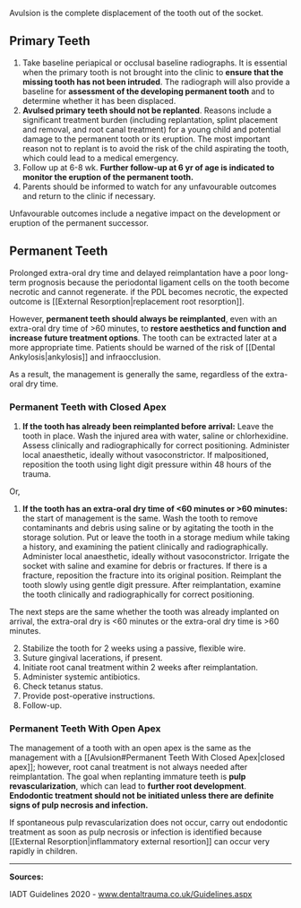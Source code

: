 Avulsion is the complete displacement of the tooth out of the socket.

## Primary Teeth
1. Take baseline periapical or occlusal baseline radiographs. It is essential when the primary tooth is not brought into the clinic to **ensure that the missing tooth has not been intruded**. The radiograph will also provide a baseline for **assessment of the developing permanent tooth** and to determine whether it has been displaced.
2. **Avulsed primary teeth should not be replanted**. Reasons include a significant treatment burden (including replantation, splint placement and removal, and root canal treatment) for a young child and potential damage to the permanent tooth or its eruption. The most important reason not to replant is to avoid the risk of the child aspirating the tooth, which could lead to a medical emergency.
3. Follow up at 6-8 wk. **Further follow-up at 6 yr of age is indicated to monitor the eruption of the permanent tooth.**
4. Parents should be informed to watch for any unfavourable outcomes and return to the clinic if necessary. 

Unfavourable outcomes include a negative impact on the development or eruption of the permanent successor.

## Permanent Teeth
Prolonged extra-oral dry time and delayed reimplantation have a poor long-term prognosis because the periodontal ligament cells on the tooth become necrotic and cannot regenerate. if the PDL becomes necrotic, the expected outcome is [[External Resorption|replacement root resorption]].

However, **permanent teeth should always be reimplanted**, even with an extra-oral dry time of >60 minutes, to **restore aesthetics and function and increase future treatment options**. The tooth can be extracted later at a more appropriate time. Patients should be warned of the risk of [[Dental Ankylosis|ankylosis]] and infraocclusion.

As a result, the management is generally the same, regardless of the extra-oral dry time. 

### Permanent Teeth with Closed Apex
1. **If the tooth has already been reimplanted before arrival:** Leave the tooth in place. Wash the injured area with water, saline or chlorhexidine. Assess clinically and radiographically for correct positioning. Administer local anaesthetic, ideally without vasoconstrictor. If malpositioned, reposition the tooth using light digit pressure within 48 hours of the trauma.

Or,

1. **If the tooth has an extra-oral dry time of <60 minutes or >60 minutes:** the start of management is the same. Wash the tooth to remove contaminants and debris using saline or by agitating the tooth in the storage solution. Put or leave the tooth in a storage medium while taking a history, and examining the patient clinically and radiographically. Administer local anaesthetic, ideally without vasoconstrictor. Irrigate the socket with saline and examine for debris or fractures. If there is a fracture, reposition the fracture into its original position. Reimplant the tooth slowly using gentle digit pressure. After reimplantation, examine the tooth clinically and radiographically for correct positioning.

The next steps are the same whether the tooth was already implanted on arrival, the extra-oral dry is <60 minutes or the extra-oral dry time is >60 minutes.

2. Stabilize the tooth for 2 weeks using a passive, flexible wire.
3. Suture gingival lacerations, if present.
4. Initiate root canal treatment within 2 weeks after reimplantation.
5. Administer systemic antibiotics.
6. Check tetanus status.
7. Provide post-operative instructions.
8. Follow-up.

### Permanent Teeth With Open Apex

The management of a tooth with an open apex is the same as the management with a [[Avulsion#Permanent Teeth With Closed Apex|closed apex]]; however, root canal treatment is not always needed after reimplantation. The goal when replanting immature teeth is **pulp revascularization**, which can lead to **further root development**. **Endodontic treatment should not be initiated unless there are definite signs of pulp necrosis and infection.**

If spontaneous pulp revascularization does not occur, carry out endodontic treatment as soon as pulp necrosis or infection is identified because [[External Resorption|inflammatory external resortion]] can occur very rapidly in children.

---

**Sources:**

IADT Guidelines 2020 - www.dentaltrauma.co.uk/Guidelines.aspx